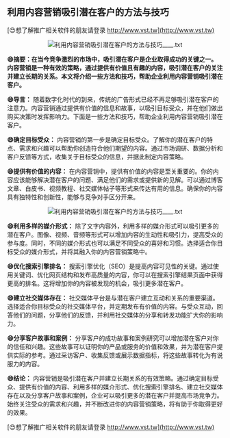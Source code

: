 ## **利用内容营销吸引潜在客户的方法与技巧**

[😍想了解推广相关软件的朋友请登录 http://www.vst.tw](http://www.vst.tw)

 <center><img src="https://vst.tw/MP4/tuiguang/png/5.png" alt="利用内容营销吸引潜在客户的方法与技巧____.txt"></center>

**😄摘要：在当今竞争激烈的市场中，吸引潜在客户是企业取得成功的关键之一。内容营销是一种有效的策略，通过提供有价值且有趣的内容，吸引潜在客户的关注并建立长期的关系。本文将介绍一些方法和技巧，帮助企业利用内容营销吸引潜在客户。**

**😄导言：**
随着数字化时代的到来，传统的广告形式已经不再足够吸引潜在客户的注意力。内容营销通过提供有价值的信息和故事，以吸引目标受众，并在他们做出购买决策时发挥影响力。下面是一些方法和技巧，帮助企业利用内容营销吸引潜在客户。

**😄确定目标受众：**
内容营销的第一步是确定目标受众。了解你的潜在客户的特点、需求和兴趣可以帮助你创造符合他们期望的内容。通过市场调研、数据分析和客户反馈等方式，收集关于目标受众的信息，并据此制定内容策略。

**😄提供有价值的内容：**
在内容营销中，提供有价值的内容是至关重要的。你的内容应该能够解决潜在客户的问题、满足他们的需求或提供新的见解。可以通过博客文章、白皮书、视频教程、社交媒体帖子等形式来传达有用的信息。确保你的内容具有独特性和创新性，能够与竞争对手区分开来。

 <center><img src="https://vst.tw/MP4/tuiguang/png/3.png" alt="利用内容营销吸引潜在客户的方法与技巧____.txt"></center>

**😄利用多样的媒介形式：**
除了文字内容外，利用多样的媒介形式可以吸引更多的潜在客户。图像、视频、音频等形式可以增加内容的生动性和吸引力，提高受众的参与度。同时，不同的媒介形式也可以满足不同受众的喜好和习惯。选择适合你目标受众的媒介形式，并将其融入你的内容营销策略中。

**😄优化搜索引擎排名：**
搜索引擎优化（SEO）是提高内容可见性的关键。通过使用关键词、优化网页结构和发布高质量的内容，你可以在搜索引擎结果页面中获得更高的排名。这将增加你的内容被发现的机会，吸引更多潜在客户。

**😄建立社交媒体存在：**
社交媒体平台是与潜在客户建立互动和关系的重要渠道。选择适合你目标受众的社交媒体平台，并定期发布有价值的内容。与受众互动，回答他们的问题，分享他们的反馈，并利用社交媒体的分享和转发功能扩大你的影响力。

**😄分享客户故事和案例：**
分享客户的成功故事和案例研究可以增加潜在客户对你的信任和兴趣。这些故事可以证明你的产品或服务的价值和效果，并为潜在客户提供实际的参考。通过采访客户、收集反馈或展示数据指标，将这些故事转化为有说服力的内容。

**😄结论：**
内容营销是吸引潜在客户并建立长期关系的有效策略。通过确定目标受众、提供有价值的内容、利用多样的媒介形式、优化搜索引擎排名、建立社交媒体存在以及分享客户故事和案例，企业可以吸引更多的潜在客户并提高市场竞争力。始终关注受众的需求和兴趣，并不断改进你的内容营销策略，将有助于你取得更好的效果。

[😍想了解推广相关软件的朋友请登录 http://www.vst.tw](http://www.vst.tw)



